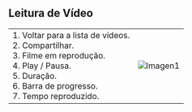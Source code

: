 ## Leitura de Vídeo

|  |  |
|:-------|:-------|
|1. Voltar para a lista de vídeos.<br> 2. Compartilhar.<br> 3. Filme em reprodução.<br> 4. Play / Pausa.<br> 5. Duração.<br> 6. Barra de progresso.<br> 7. Tempo reproduzido.| ![Imagen1](http://static.energysistem.com/images/manuals/39530/5370875333d62.jpg)|
